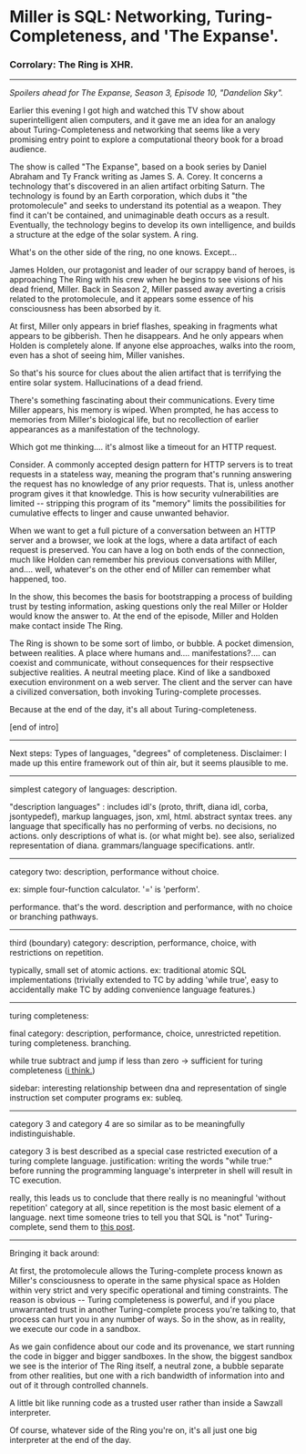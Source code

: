 # Miller is SQL: Networking, Turing-Completeness, and 'The Expanse'.

### Corrolary: The Ring is XHR.

___

*Spoilers ahead for The Expanse, Season 3, Episode 10, "Dandelion Sky".*

Earlier this evening I got high and watched this TV show about superintelligent alien computers, and it gave me an idea for an analogy about Turing-Completeness and networking that seems like a very promising entry point to explore a computational theory book for a broad audience.

The show is called "The Expanse", based on a book series by Daniel Abraham and Ty Franck writing as James S. A. Corey. It concerns a technology that's discovered in an alien artifact orbiting Saturn. The technology is found by an Earth corporation, which dubs it "the protomolecule" and seeks to understand its potential as a weapon. They find it can't be contained, and unimaginable death occurs as a result. Eventually, the technology begins to develop its own intelligence, and builds a structure at the edge of the solar system. A ring.

What's on the other side of the ring, no one knows. Except...

James Holden, our protagonist and leader of our scrappy band of heroes, is approaching The Ring with his crew when he begins to see visions of his dead friend, Miller. Back in Season 2, Miller passed away averting a crisis related to the protomolecule, and it appears some essence of his consciousness has been absorbed by it.

At first, Miller only appears in brief flashes, speaking in fragments what appears to be gibberish. Then he disappears. And he only appears when Holden is completely alone. If anyone else approaches, walks into the room, even has a shot of seeing him, Miller vanishes.

So that's his source for clues about the alien artifact that is terrifying the entire solar system. Hallucinations of a dead friend.

There's something fascinating about their communications. Every time Miller appears, his memory is wiped. When prompted, he has access to memories from Miller's biological life, but no recollection of earlier appearances as a manifestation of the technology.

Which got me thinking.... it's almost like a timeout for an HTTP request.

Consider. A commonly accepted design pattern for HTTP servers is to treat requests in a stateless way, meaning the program that's running answering the request has no knowledge of any prior requests. That is, unless another program gives it that knowledge. This is how security vulnerabilities are limited -- stripping this program of its "memory" limits the possibilities for cumulative effects to linger and cause unwanted behavior.

When we want to get a full picture of a conversation between an HTTP server and a browser, we look at the logs, where a data artifact of each request is preserved. You can have a log on both ends of the connection, much like Holden can remember his previous conversations with Miller, and.... well, whatever's on the other end of Miller can remember what happened, too.

In the show, this becomes the basis for bootstrapping a process of building trust by testing information, asking questions only the real Miller or Holder would know the answer to. At the end of the episode, Miller and Holden make contact inside The Ring.

The Ring is shown to be some sort of limbo, or bubble. A pocket dimension, between realities. A place where humans and.... manifestations?.... can coexist and communicate, without consequences for their respsective subjective realities. A neutral meeting place. Kind of like a sandboxed execution environment on a web server. The client and the server can have a civilized conversation, both invoking Turing-complete processes.

Because at the end of the day, it's all about Turing-completeness.

\[end of intro]

----

Next steps: Types of languages, "degrees" of completeness. Disclaimer: I made up this entire framework out of thin air, but it seems plausible to me.

----

simplest category of languages: description.

"description languages" : includes idl's (proto, thrift, diana idl, corba, jsontypedef), markup languages, json, xml, html. abstract syntax trees. any language that specifically has no performing of verbs. no decisions, no actions. only descriptions of what is. (or what might be). see also, serialized representation of diana. grammars/language specifications. antlr.

----

category two: description, performance without choice.

ex: simple four-function calculator. '=' is 'perform'.

performance. that's the word. description and performance, with no choice or branching pathways.

----

third (boundary) category: description, performance, choice, with restrictions on repetition.

typically, small set of atomic actions. ex: traditional atomic SQL implementations (trivially extended to TC by adding 'while true', easy to accidentally make TC by adding convenience language features.)

---

turing completeness:

final category: description, performance, choice, unrestricted repetition. turing completeness. branching.

while true subtract and jump if less than zero -> sufficient for turing completeness ([i think.](https://en.wikipedia.org/wiki/One-instruction_set_computer#Subtract_and_branch_if_less_than_or_equal_to_zero))

sidebar: interesting relationship between dna and representation of single instruction set computer programs ex: subleq.

----

category 3 and category 4 are so similar as to be meaningfully indistinguishable.

category 3 is best described as a special case restricted execution of a turing complete language. justification: writing the words "while true:" before running the programming language's interpreter in shell will result in TC execution.

really, this leads us to conclude that there really is no meaningful 'without repetition' category at all, since repetition is the most basic element of a language. next time someone tries to tell you that SQL is "not" Turing-complete, send them to [this post](https://stackoverflow.com/a/71723783).

----

Bringing it back around:

At first, the protomolecule allows the Turing-complete process known as Miller's consciousness to operate in the same physical space as Holden within very strict and very specific operational and timing constraints. The reason is obvious -- Turing completeness is powerful, and if you place unwarranted trust in another Turing-complete process you're talking to, that process can hurt you in any number of ways. So in the show, as in reality, we execute our code in a sandbox.

As we gain confidence about our code and its provenance, we start running the code in bigger and bigger sandboxes. In the show, the biggest sandbox we see is the interior of The Ring itself, a neutral zone, a bubble separate from other realities, but one with a rich bandwidth of information into and out of it through controlled channels.

A little bit like running code as a trusted user rather than inside a Sawzall interpreter.

Of course, whatever side of the Ring you're on, it's all just one big interpreter at the end of the day.
